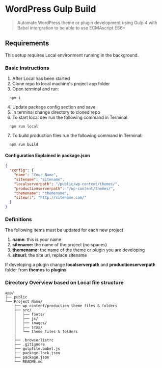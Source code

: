 # WordPress Gulp Build

> Automate WordPress theme or plugin development using Gulp 4 with Babel intergration to be able to use ECMAscript ES6+

## Requirements

This setup requires Local environment running in the background.

### Basic Instructions

1. After Local has been started
2. Clone repo to local machine's project app folder
3. Open terminal and run:

```
  npm i
```

4. Update package config section and save
5. In terminal change directory to cloned repo
6. To start local dev run the following command in Terminal:

```
  npm run local
```

7. To build production files run the following command in Terminal:

```
  npm run build
```

#### Configuration Explained in package.json

```json
{
  "config": {
    "name": "Your Name",
    "sitename": "sitename",
    "localserverpath": "/public/wp-content/themes/",
    "productionserverpath": "/wp-content/themes/",
    "themename": "themename",
    "siteurl": "http://sitename.com/"
  }
}
```

### Definitions

The following items must be updated for each new project

1. **name:** this is your name
2. **sitename:** the name of the project (no spaces)
3. **themename:** the name of the theme or plugin you are developing
4. **siteurl:** the site url, replace sitename

If developing a plugin change **localserverpath** and **productionserverpath** folder from **themes** to **plugins**

### Directory Overview based on Local file structure

```
app/
├── public
└── Project Name/
    ├── wp-content/production theme files & folders
    ├── src/
    │   ├── fonts/
    │   ├── js/
    │   ├── images/
    │   ├── scss/
    │   └── theme files & folders
    |
    ├── .browserlistrc
    ├── .gitignore
    ├── gulpfile.babel.js
    ├── package-lock.json
    ├── package.json
    └── README.md
```

